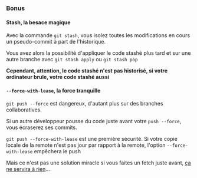 ### Bonus

#### Stash, la besace magique

Avec la commande `git stash`, vous isolez toutes les modifications en cours un pseudo-commit à part de l'historique.

Vous avez alors la possibilité d'appliquer le code stashé plus tard et sur une autre branche avec `git stash apply` ou `git stash pop`

**Cependant, attention, le code stashé n'est pas historisé, si votre ordinateur brule, votre code stashé aussi**

#### `--force-with-lease`, la force tranquille 

`git push --force` est dangereux, d'autant plus sur des branches collaboratives. 

Si un autre développeur pousse du code juste avant votre `push --force`, vous écraserez ses commits.

`git push --force-with-lease` est une première sécurité. 
Si votre copie locale de la remote n'est pas jour par rapport à la remote, l'option `--force-with-lease` empêchera le push

Mais ce n'est pas une solution miracle si vous faites un fetch juste avant, [ça ne servira à rien](https://blog.stack-labs.com/code/git_force_with_lease/)... 
